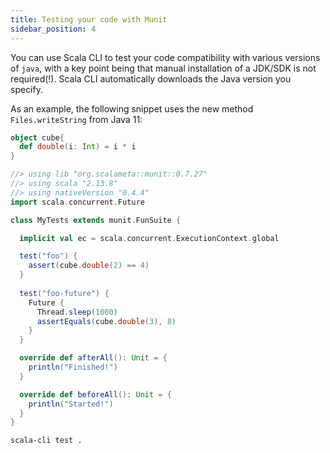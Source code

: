 ```yaml
---
title: Testing your code with Munit
sidebar_position: 4
---
```


You can use Scala CLI to test your code compatibility with various versions of `java`, with a key point being that manual installation of a JDK/SDK is not required(!).
Scala CLI automatically downloads the Java version you specify.

As an example, the following snippet uses the new method `Files.writeString` from Java 11:

```scala title=Main.scala
object cube{
  def double(i: Int) = i * i
}
```

```scala title=Test.scala
//> using lib "org.scalameta::munit::0.7.27"
//> using scala "2.13.8"
//> using nativeVersion "0.4.4"
import scala.concurrent.Future

class MyTests extends munit.FunSuite {

  implicit val ec = scala.concurrent.ExecutionContext.global

  test("foo") {
    assert(cube.double(2) == 4)
  }  
  
  test("foo-future") {
    Future {
      Thread.sleep(1000)
      assertEquals(cube.double(3), 8)
    }
  }

  override def afterAll(): Unit = {
    println("Finished!")
  }

  override def beforeAll(): Unit = {
    println("Started!")
  }
}
```

```bash ignore
scala-cli test .
```

<!-- ignored Expected:
Compiling project (Scala 2.13.8, JVM)
Compiled project (Scala 2.13.8, JVM)
MyTests:
Started!
  + foo 0.045s
==> X MyTests.foo-future  1.034s munit.ComparisonFailException: /home/tgodzik/Documents/workspaces/munit-cookbook/test.scala:16
15:      Thread.sleep(1000)
16:      assertEquals(cube.double(3), 8)
17:    }
values are not the same
=> Obtained
9
=> Diff (- obtained, + expected)
-9
+8
    at munit.FunSuite.assertEquals(FunSuite.scala:11)
    at MyTests.$anonfun$new$5(test.scala:16)
    at scala.concurrent.Future$.$anonfun$apply$1(Future.scala:678)
    at scala.concurrent.impl.Promise$Transformation.run(Promise.scala:467)
    at java.util.concurrent.ForkJoinTask$RunnableExecuteAction.exec(ForkJoinTask.java:1426)
    at java.util.concurrent.ForkJoinTask.doExec(ForkJoinTask.java:290)
    at java.util.concurrent.ForkJoinPool$WorkQueue.topLevelExec(ForkJoinPool.java:1020)
    at java.util.concurrent.ForkJoinPool.scan(ForkJoinPool.java:1656)
    at java.util.concurrent.ForkJoinPool.runWorker(ForkJoinPool.java:1594)
    at java.util.concurrent.ForkJoinWorkerThread.run(ForkJoinWorkerThread.java:183)
Finished!

-->
